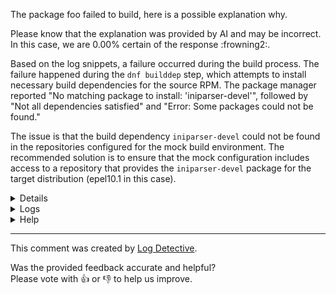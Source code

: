 The package foo failed to build, here is a possible explanation why.

Please know that the explanation was provided by AI and may be incorrect.
In this case, we are 0.00% certain of the response :frowning2:.

Based on the log snippets, a failure occurred during the build process. The failure happened during the `dnf builddep` step, which attempts to install necessary build dependencies for the source RPM. The package manager reported "No matching package to install: 'iniparser-devel'", followed by "Not all dependencies satisfied" and "Error: Some packages could not be found."

The issue is that the build dependency `iniparser-devel` could not be found in the repositories configured for the mock build environment. The recommended solution is to ensure that the mock configuration includes access to a repository that provides the `iniparser-devel` package for the target distribution (epel10.1 in this case).

<details>
<ul>

<li>
<b>Line 2:</b> <code>DEBUG file_util.py:18:  ensuring that dir exists: /var/lib/mock/epel10.1-build-59171942-6571490/root
</code>
A DEBUG level log message from `file_util.py` line 18 states that the directory `/var/lib/mock/epel10.1-build-59171942-6571490/root` is being ensured to exist.
</li>

<li>
<b>Line 3:</b> <code>DEBUG file_util.py:21:  created dir: /var/lib/mock/epel10.1-build-59171942-6571490/root
</code>
DEBUG level log entry from `file_util.py` line 21, indicating the creation of the directory `/var/lib/mock/epel10.1-build-59171942-6571490/root`.
</li>

<li>
<b>Line 92:</b> <code>DEBUG util.py:634:  child environment: None
</code>
Debug log entry from `util.py` line 634, reporting the child environment as `None`. Includes identifier `92`.
</li>

<li>
<b>Line 93:</b> <code>DEBUG util.py:556:  Executing command: ['cp', '-a', '/usr/share/distribution-gpg-keys', '/var/lib/mock/epel10.1-build-59171942-6571490-bootstrap/root/usr/share'] with env {'TERM': 'vt100', 'SHELL': '/bin/sh', 'HOME': '/builddir', 'HOSTNAME': 'mock', 'PATH': '/usr/bin:/bin:/usr/sbin:/sbin', 'LANG': 'C.UTF-8'} and shell False
</code>
The build log snippet indicates a command execution within a mock environment.
The command executed is `cp -a /usr/share/distribution-gpg-keys /var/lib/mock/epel10.1-build-59171942-6571490-bootstrap/root/usr/share`.
This command copies the directory `/usr/share/distribution-gpg-keys` and its contents recursively, preserving attributes (`-a`), to the destination path `/var/lib/mock/epel10.1-build-59171942-6571490-bootstrap/root/usr/share`.
The command is executed with specific environment variables: `TERM=vt100`, `SHELL=/bin/sh`, `HOME=/builddir`, `HOSTNAME=mock`, `PATH=/usr/bin:/bin:/usr/sbin:/sbin`, and `LANG=C.UTF-8`.
The command is not executed through a shell (`shell False`).
</li>

<li>
<b>Line 94:</b> <code>DEBUG util.py:608:  Child return code was: 0
</code>
Debug message from `util.py` line 608, associated with logging context 94, reporting that a child process returned exit code 0.
</li>

<li>
<b>Line 101:</b> <code>DEBUG util.py:556:  Executing command: ['/bin/mount', '-n', '-t', 'tmpfs', '-o', 'rprivate,mode=0755', 'tmpfs', '/var/lib/mock/epel10.1-build-59171942-6571490-bootstrap/root/proc'] with env {'TERM': 'vt100', 'SHELL': '/bin/sh', 'HOME': '/builddir', 'HOSTNAME': 'mock', 'PATH': '/usr/bin:/bin:/usr/sbin:/sbin', 'LANG': 'C.UTF-8'} and shell False
</code>
The log entry indicates a DEBUG level message from `util.py` at line 556. It logs the execution of the command `/bin/mount` with specific arguments: `-n`, `-t tmpfs`, `-o rprivate,mode=0755`, `tmpfs`, and `/var/lib/mock/epel10.1-build-59171942-6571490-bootstrap/root/proc`. The command is executed with a defined environment and without using a shell.
</li>

<li>
<b>Line 105:</b> <code>DEBUG util.py:556:  Executing command: ['/bin/mount', '-n', '-o', 'rbind', '/proc', '/var/lib/mock/epel10.1-build-59171942-6571490-bootstrap/root/proc'] with env {'TERM': 'vt100', 'SHELL': '/bin/sh', 'HOME': '/builddir', 'HOSTNAME': 'mock', 'PATH': '/usr/bin:/bin:/usr/sbin:/sbin', 'LANG': 'C.UTF-8'} and shell False
</code>
DEBUG level log entry from util.py line 556. Reports the execution of the command `/bin/mount` with arguments `-n`, `-o`, `rbind`, `/proc`, and `/var/lib/mock/epel10.1-build-59171942-6571490-bootstrap/root/proc`. The command is executed with specific environment variables (`TERM`, `SHELL`, `HOME`, `HOSTNAME`, `PATH`, `LANG`) and `shell False`.
</li>

<li>
<b>Line 142:</b> <code>DEBUG util.py:459:  No matches found for the following disable plugin patterns: local, spacewalk, versionlock
</code>
DEBUG level log from `util.py:459` stating that no matches were found for the specified disable plugin patterns 'local', 'spacewalk', and 'versionlock'.
</li>

<li>
<b>Line 145:</b> <code>DEBUG util.py:461:  ================================================================================
</code>
Log entry showing a numerical identifier (145), DEBUG log level, source location (util.py line 461), and the log message content which is a separator line.
</li>

<li>
<b>Line 415:</b> <code>DEBUG util.py:183:  kill orphans in chroot /var/lib/mock/epel10.1-build-59171942-6571490-bootstrap/root
</code>
DEBUG level log entry from `util.py:183` indicating the action "kill orphans" being performed within the chroot environment located at `/var/lib/mock/epel10.1-build-59171942-6571490-bootstrap/root`.
</li>

<li>
<b>Line 499:</b> <code>DEBUG util.py:556:  Executing command: ['/bin/df', '-H', '-T', '/var/lib/mock/epel10.1-build-59171942-6571490/root', '/var/cache/mock'] with env {'TERM': 'vt100', 'SHELL': '/bin/sh', 'HOME': '/builddir', 'HOSTNAME': 'mock', 'PATH': '/usr/bin:/bin:/usr/sbin:/sbin', 'LANG': 'C.UTF-8'} and shell False
</code>
DEBUG log entry from util.py line 556.
Executing command `/bin/df` with arguments `-H`, `-T`, `/var/lib/mock/epel10.1-build-59171942-6571490/root`, and `/var/cache/mock`.
The command checks disk space for the specified paths, using options for human-readable output (`-H`) and file system type (`-T`).
Specific environment variables are set for the command execution.
The command is executed directly, not via a shell (shell False).
</li>

<li>
<b>Line 976:</b> <code>DEBUG util.py:556:  Executing command: ['/bin/umount', '-n', '/var/lib/mock/epel10.1-build-59171942-6571490/root/proc/filesystems'] with env {'TERM': 'vt100', 'SHELL': '/bin/sh', 'HOME': '/builddir', 'HOSTNAME': 'mock', 'PATH': '/usr/bin:/bin:/usr/sbin:/sbin', 'LANG': 'C.UTF-8'} and shell False
</code>
A debug log entry from `util.py:556` indicating the execution of the command `/bin/umount -n /var/lib/mock/epel10.1-build-59171942-6571490/root/proc/filesystems`. The command was run with a specified environment and without using a shell.
</li>

<li>
<b>Line 1026:</b> <code>DEBUG util.py:556:  Executing command: ['useradd', 'mockbuild', '-o', '-u', '1000', '-g', '425', '-N', '-d', '/builddir', '--prefix', '/var/lib/mock/epel10.1-build-59171942-6571490/root'] with env {'TERM': 'vt100', 'SHELL': '/bin/sh', 'HOME': '/builddir', 'HOSTNAME': 'mock', 'PATH': '/usr/bin:/bin:/usr/sbin:/sbin', 'LANG': 'C.UTF-8'} and shell False
</code>
DEBUG log entry from `util.py` showing the execution of the `useradd` command. The command is run with arguments `['mockbuild', '-o', '-u', '1000', '-g', '425', '-N', '-d', '/builddir', '--prefix', '/var/lib/mock/epel10.1-build-59171942-6571490/root']`, a specified environment, and shell execution disabled.
</li>

<li>
<b>Line 1027:</b> <code>DEBUG util.py:459:  useradd: warning: the home directory /builddir already exists.
</code>
DEBUG level log entry from util.py:459.
The entry originates from the `useradd` command.
It reports a warning that the home directory `/builddir` already exists.
The preceding `(1027, ...)` is an internal log identifier.
</li>

<li>
<b>Line 1028:</b> <code>DEBUG util.py:459:  useradd: Not copying any file from skel directory into it.
</code>
Log entry from `util.py` line `459` with leading number `1028`.
The log level is DEBUG.
The message is from the `useradd` command.
The message content is "Not copying any file from skel directory into it."
</li>

<li>
<b>Line 1537:</b> <code>DEBUG util.py:459:  Creating mailbox file: File exists
</code>
Debug message from `util.py` line 459, context 1537, indicating an attempt to create a mailbox file failed because the file exists.
</li>

<li>
<b>Line 1729:</b> <code>DEBUG util.py:461:  package yum is not installed
</code>
The log entry is a DEBUG message from `util.py` at line 461. It reports that the 'yum' package is not installed.
</li>

<li>
<b>Line 1734:</b> <code>INFO package_manager.py:201:  Buildroot is handled by package management installed into bootstrap:
  rpm-4.19.1.1-12.el10.x86_64
  rpm-sequoia-1.6.0-6.el10.x86_64
  python3-dnf-4.20.0-13.el10.noarch
  python3-dnf-plugins-core-4.7.0-9.el10.noarch
</code>
The log snippet is an INFO message from `package_manager.py` stating that the buildroot is handled by package management tools installed in a bootstrap environment. It lists the specific packages and their versions found in this bootstrap: `rpm-4.19.1.1-12.el10.x86_64`, `rpm-sequoia-1.6.0-6.el10.x86_64`, `python3-dnf-4.20.0-13.el10.noarch`, and `python3-dnf-plugins-core-4.7.0-9.el10.noarch`.
</li>

<li>
<b>Line 1771:</b> <code>DEBUG util.py:551:  Using nspawn with args ['--capability=cap_ipc_lock', '--bind=/tmp/mock-resolv.wz8nykbx:/etc/resolv.conf', '--bind=/dev/btrfs-control', '--bind=/dev/mapper/control', '--bind=/dev/fuse', '--bind=/dev/loop-control', '--bind=/dev/loop0', '--bind=/dev/loop1', '--bind=/dev/loop2', '--bind=/dev/loop3', '--bind=/dev/loop4', '--bind=/dev/loop5', '--bind=/dev/loop6', '--bind=/dev/loop7', '--bind=/dev/loop8', '--bind=/dev/loop9', '--bind=/dev/loop10', '--bind=/dev/loop11']
</code>
Debug message from `mock` showing `systemd-nspawn` invocation. Arguments include granting `cap_ipc_lock` capability and binding host paths into the container: a temporary resolv.conf file to `/etc/resolv.conf`, and device nodes `/dev/btrfs-control`, `/dev/mapper/control`, `/dev/fuse`, `/dev/loop-control`, and `/dev/loop0` through `/dev/loop11`.
</li>

<li>
<b>Line 1837:</b> <code>DEBUG package_manager.py:295:  ['/usr/bin/dnf-3', 'builddep', '--installroot', '/var/lib/mock/epel10.1-build-59171942-6571490/root/', '--setopt=install_weak_deps=0', '--disableplugin=local', '--disableplugin=spacewalk', '--disableplugin=versionlock', '/var/lib/mock/epel10.1-build-59171942-6571490/root//builddir/build/SRPMS/netatalk-4.2.1-1.el10_1.src.rpm']
</code>
DEBUG message from package_manager.py:295 showing execution of the command `/usr/bin/dnf-3 builddep`.
The command uses `--installroot` pointing to `/var/lib/mock/epel10.1-build-59171942-6571490/root/`, sets `--setopt=install_weak_deps=0`, disables `local`, `spacewalk`, and `versionlock` plugins, and targets the source RPM file at `/var/lib/mock/epel10.1-build-59171942-6571490/root//builddir/build/SRPMS/netatalk-4.2.1-1.el10_1.src.rpm`.
</li>

<li>
<b>Line 1839:</b> <code>DEBUG util.py:551:  Using nspawn with args ['--capability=cap_ipc_lock', '--bind=/tmp/mock-resolv.s8899ak7:/etc/resolv.conf']
</code>
DEBUG log from util.py line 551 indicates nspawn is being used with arguments: `--capability=cap_ipc_lock` and `--bind=/tmp/mock-resolv.s8899ak7:/etc/resolv.conf`.
</li>

<li>
<b>Line 1842:</b> <code>DEBUG util.py:461:  Package coreutils-9.5-6.el10.x86_64 is already installed.
</code>
DEBUG level message from `util.py:461` stating that package `coreutils-9.5-6.el10.x86_64` is already installed.
</li>

<li>
<b>Line 1845:</b> <code>DEBUG util.py:459:  No matching package to install: 'iniparser-devel'
</code>
The log entry indicates a DEBUG level message from `util.py` line 459, identified by sequence number 1845. The message content is "No matching package to install: 'iniparser-devel'", indicating that the package manager attempted to find and install a package named 'iniparser-devel' but could not locate it.
</li>

<li>
<b>Line 1848:</b> <code>DEBUG util.py:459:  Not all dependencies satisfied
</code>
Log entry from process ID 1848 at DEBUG level, originating from `util.py` line 459, indicating that not all dependencies required were satisfied.
</li>

<li>
<b>Line 1849:</b> <code>DEBUG util.py:459:  Error: Some packages could not be found.
</code>
The log entry is at DEBUG level, originating from `util.py` line `459`, associated with process ID `1849`. The message states: "Error: Some packages could not be found."
</li>

</ul>
</details>

<details>
  <summary>Logs</summary>
  <p>
    Log Detective analyzed the following logs files to provide an explanation:
  </p>

  <ul>
    <li><a href="https://kojipkgs.fedoraproject.org/work/tasks/6631/132076631/root.log">https://kojipkgs.fedoraproject.org/work/tasks/6631/132076631/root.log</a></li>
  </ul>

  <p>
    Additional logs are available from:
    <ul>
    <li><a href="https://gitlab.foobar.baz//-/jobs/1/artifacts/download">artifacts.zip</a></li>
  </ul>
  </p>

  <p>
    Please know that these log files are automatically removed after some
    time, so you might need a backup.
  </p>
</details>

<details>
  <summary>Help</summary>
  <p>Don't hesitate to reach out.</p>

  <ul>
    <li><a href="https://github.com/fedora-copr/logdetective">Upstream</a></li>
    <li><a href="https://github.com/fedora-copr/logdetective/issues">Issue tracker</a></li>
    <li><a href="https://redhat.enterprise.slack.com/archives/C06DWNVKKDE">Slack</a></li>
    <li><a href="https://log-detective.com/documentation">Documentation</a></li>
  </ul>
</details>


---
This comment was created by [Log Detective][log-detective].

Was the provided feedback accurate and helpful? <br>Please vote with :thumbsup:
or :thumbsdown: to help us improve.<br>



[log-detective]: https://log-detective.com/
[contact]: https://github.com/fedora-copr
